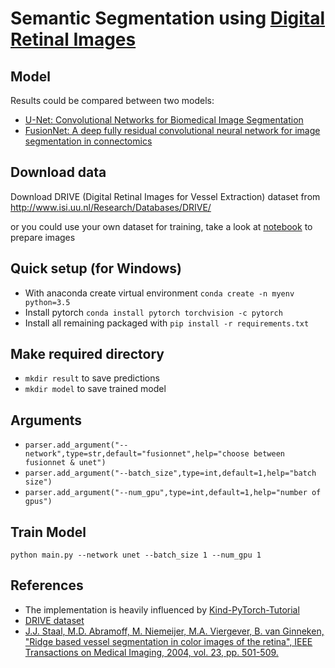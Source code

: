 # Semantic Segmentation using [Digital Retinal Images](http://www.isi.uu.nl/Research/Databases/DRIVE/) 

## Model

Results could be compared between two models:
- [U-Net: Convolutional Networks for Biomedical Image Segmentation](https://arxiv.org/abs/1505.04597)
- [FusionNet: A deep fully residual convolutional neural network for image segmentation in connectomics](https://arxiv.org/abs/1612.05360)

## Download data

Download DRIVE (Digital Retinal Images for Vessel Extraction) dataset from http://www.isi.uu.nl/Research/Databases/DRIVE/

or you could use your own dataset for training, take a look at [notebook](https://github.com/romran/pytorch-semantic-segmentation/blob/master/prepare_data.ipynb) to prepare images

## Quick setup (for Windows)

- With anaconda create virtual environment `conda create -n myenv python=3.5`
- Install pytorch `conda install pytorch torchvision -c pytorch `
- Install all remaining packaged with `pip install -r requirements.txt`

## Make required directory

- `mkdir result` to save predictions
- `mkdir model` to save trained model

## Arguments

- `parser.add_argument("--network",type=str,default="fusionnet",help="choose between fusionnet & unet")`
- `parser.add_argument("--batch_size",type=int,default=1,help="batch size")`
- `parser.add_argument("--num_gpu",type=int,default=1,help="number of gpus")`

## Train Model

`python main.py --network unet --batch_size 1 --num_gpu 1`
 
## References 

- The implementation is heavily influenced by [Kind-PyTorch-Tutorial](https://github.com/GunhoChoi/Kind-PyTorch-Tutorial)
- [DRIVE dataset](http://www.isi.uu.nl/Research/Databases/DRIVE/)  
- [J.J. Staal, M.D. Abramoff, M. Niemeijer, M.A. Viergever, B. van Ginneken, "Ridge based vessel segmentation in color images of the retina", IEEE Transactions on Medical Imaging, 2004, vol. 23, pp. 501-509.](http://www.isi.uu.nl/Research/Databases/DRIVE/id=855.html)